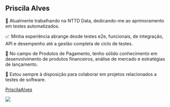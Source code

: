 ## Priscila Alves

🔭 Atualmente trabalhando na NTTD Data, dedicando-me ao aprimoramento em testes automatizados.

📈 Minha experiência abrange desde testes e2e, funcionais, de integração, API e desempenho até a gestão completa de ciclo de testes.

💼 No campo de Produtos de Pagamento, tenho sólido conhecimento em desenvolvimento de produtos financeiros, análise de mercado e estratégias de lançamento.

👥 Estou sempre à disposição para colaborar em projetos relacionados a testes de software.


[PriscilaAlves](https://www.linkedin.com/in/priscila-alves-costa/)


 <img src="https://cdn.jsdelivr.net/gh/devicons/devicon@latest/icons/python/python-original.svg" />
          

